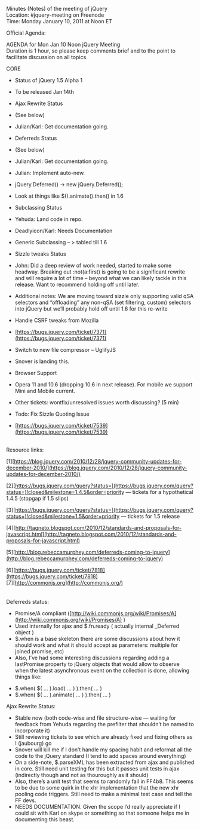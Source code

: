 Minutes (Notes) of the meeting of jQuery  
 Location: \#jquery-meeting on Freenode  
 Time: Monday January 10, 2011 at Noon ET

Official Agenda:

AGENDA for Mon Jan 10 Noon jQuery Meeting  
 Duration is 1 hour, so please keep comments brief and to the point to
facilitate discussion on all topics

CORE

-   Status of jQuery 1.5 Alpha 1

-   To be released Jan 14th

-   Ajax Rewrite Status

-   (See below)

-   Julian/Karl: Get documentation going.

-   Deferreds Status

-   (See below)

-   Julian/Karl: Get documentation going.

-   Julian: Implement auto-new.

-   jQuery.Deferred() -\> new jQuery.Deferred();

-   Look at things like \$().animate().then() in 1.6

-   Subclassing Status

-   Yehuda: Land code in repo.

-   Deadlyicon/Karl: Needs Documentation

-   Generic Subclassing – \> tabled till 1.6

-   Sizzle tweaks Status

-   John: Did a deep review of work needed, started to make some
    headway. Breaking out :not(a:first) is going to be a significant
    rewrite and will require a lot of time – beyond what we can likely
    tackle in this release. Want to recommend holding off until later.

-   Additional notes: We are moving toward sizzle only supporting valid
    qSA selectors and “offloading” any non-qSA (set filtering, custom)
    selectors into jQuery but we’ll probably hold off until 1.6 for this
    re-write

-   Handle CSRF tweaks from Mozilla

-   [https://bugs.jquery.com/ticket/7371](https://bugs.jquery.com/ticket/7371)

-   Switch to new file compressor – UglifyJS

-   Snover is landing this.

-   Browser Support

-   Opera 11 and 10.6 (dropping 10.6 in next release). For mobile we
    support Mini and Mobile current.

-   Other tickets: wontfix/unresolved issues worth discussing? (5 min)

-   Todo: Fix Sizzle Quoting Issue

-   [https://bugs.jquery.com/ticket/7539](https://bugs.jquery.com/ticket/7539)

[](https://bugs.jquery.com/ticket/7539)  
 Resource links:  

[1][https://blog.jquery.com/2010/12/28/jquery-community-updates-for-december-2010/](https://blog.jquery.com/2010/12/28/jquery-community-updates-for-december-2010/)  

[2][https://bugs.jquery.com/query?status=](https://bugs.jquery.com/query?status=)!closed&milestone=1.4.5&order=priority
— tickets for a hypothetical 1.4.5 (stopgap if 1.5 slips)  

[3][https://bugs.jquery.com/query?status=](https://bugs.jquery.com/query?status=)!closed&milestone=1.5&order=priority
— tickets for 1.5 release  

[4][http://tagneto.blogspot.com/2010/12/standards-and-proposals-for-javascript.html](http://tagneto.blogspot.com/2010/12/standards-and-proposals-for-javascript.html)  

[5][http://blog.rebeccamurphey.com/deferreds-coming-to-jquery](http://blog.rebeccamurphey.com/deferreds-coming-to-jquery)  

[6][https://bugs.jquery.com/ticket/7818](https://bugs.jquery.com/ticket/7818)  
 [7][http://commonjs.org](http://commonjs.org/)  
 [](http://commonjs.org/)  
 [](http://commonjs.org/)  
 Deferreds status:  
 - Promise/A compliant
([http://wiki.commonjs.org/wiki/Promises/A](http://wiki.commonjs.org/wiki/Promises/A)
)  
 - Used internally for ajax and \$.fn.ready ( actually internal
\_Deferred object )  
 - \$.when is a base skeleton there are some discussions about how it
should work and what it should accept as parameters: multiple for joined
promise, etc)  
 - Also, I’ve had some interesting discussions regarding adding a
lastPromise property to jQuery objects that would allow to observe when
the latest asynchronous event on the collection is done, allowing things
like:  
 + \$.when( \$( … ).load( … ) ).then( … )  
 + \$.when( \$( … ).animate( … ) ).then( … )

Ajax Rewrite Status:  
 - Stable now (both code-wise and file structure-wise — waiting for
feedback from Yehuda regarding the prefilter that shouldn’t be named to
incorporate it)  
 - Still reviewing tickets to see which are already fixed and fixing
others as I (jaubourg) go  
 - Snover will kill me if I don’t handle my spacing habit and reformat
all the code to the jQuery standard (I tend to add spaces around
everything)  
 - On a side-note, \$.parseXML has been extracted from ajax and
published in core. Still need unit testing for this but it passes unit
tests in ajax (indirectly though and not as thouroughly as it should)  
 - Also, there’s a unit test that seems to randomly fail in FF4b8. This
seems to be due to some quirk in the xhr implementation that the new xhr
pooling code triggers. Still need to make a minimal test case and tell
the FF devs.  
 - NEEDS DOCUMENTATION. Given the scope I’d really appreciate if I could
sit with Karl on skype or something so that someone helps me in
documenting this beast.
